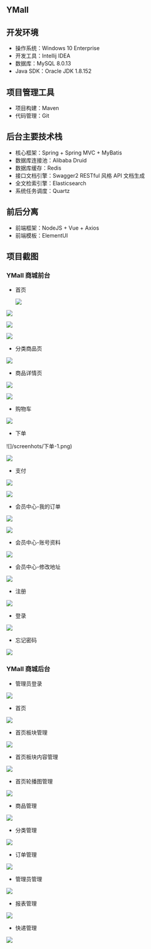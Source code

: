 ## YMall

## 开发环境

- 操作系统：Windows 10 Enterprise
- 开发工具：Intellij IDEA
- 数据库：MySQL 8.0.13
- Java SDK：Oracle JDK 1.8.152

## 项目管理工具

- 项目构建：Maven
- 代码管理：Git

## 后台主要技术栈

- 核心框架：Spring + Spring MVC + MyBatis
- 数据库连接池：Alibaba Druid
- 数据库缓存：Redis
- 接口文档引擎：Swagger2 RESTful 风格 API 文档生成
- 全文检索引擎：Elasticsearch
- 系统任务调度：Quartz

## 前后分离

- 前端框架：NodeJS + Vue + Axios
- 前端模板：ElementUI

## 项目截图

### YMall 商城前台

- 首页

  ![](https://yuu-blog.oss-cn-shenzhen.aliyuncs.com/首页.png)


![](https://yuu-blog.oss-cn-shenzhen.aliyuncs.com/首页-1.png)

![](screenhots/首页-1.png)

![](/screenhots/首页-2.png)

- 分类商品页

![](/screenhots/分类商品页.png)

- 商品详情页

![](/screenhots/商品详情页-1.png)

![](/screenhots/商品详情页-2.png)

- 购物车

![](/screenhots/购物车.png)

- 下单

![]/screenhots/下单-1.png)

![](/screenhots/下单-2.png)

- 支付

![](/screenhots/支付-1.png)

![](/screenhots/支付-2.png)

- 会员中心-我的订单

![](/screenhots/会员中心-1.png)

![](/screenhots/会员中心-1-1.png)

- 会员中心-账号资料

![](/screenhots/会员中心-2.png)

- 会员中心-修改地址

![](/screenhots/会员中心-3.png)

- 注册

![](/screenhots/注册.png)

- 登录

![](/screenhots/登录.png)

- 忘记密码

![](/screenhots/忘记密码.png)



### YMall 商城后台

- 管理员登录

![](/screenhots/后台登录.png)

- 首页

![](/screenhots/后台首页.png)

- 首页板块管理

![](/screenhots/后台-板块管理.png)

- 首页板块内容管理

![](/screenhots/后台-板块内容管理.png)

- 首页轮播图管理

![](/screenhots/后台-轮播图管理.png)

- 商品管理

![](/screenhots/后台-商品管理.png)

- 分类管理

![](/screenhots/后台-分类管理.png)

- 订单管理

![](/screenhots/后台-订单管理.png)

- 管理员管理

![](/screenhots/后台-管理员管理.png)

- 报表管理

![](/screenhots/后台-报表管理.png)

- 快递管理

![](/screenhots/后台-快递管理.png)

